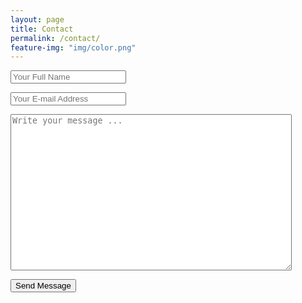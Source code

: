 ```yaml
---
layout: page
title: Contact
permalink: /contact/
feature-img: "img/color.png"
---
```



<form action="https://getsimpleform.com/messages?form_api_token=a6a536291604b3a6ee032e3960df8e3d" method="post">
  <!-- the redirect_to is optional, the form will redirect to the referrer on submission -->
  <!--<input type='hidden' name='redirect_to' value='https://wongkx.github.io/portfolio-iro/thank-you/' />-->
  <input type='hidden' name='redirect_to' value='http://kevinwong.press/thank-you/' />
  <p><input type='text' name='name' placeholder='Your Full Name' /></p>
  <p><input type='email' name='email' placeholder='Your E-mail Address' /></p>
  <p><textarea name='message' style="width:450px; height:250px" placeholder='Write your message ...'></textarea></p>
  <input type='submit' value='Send Message' />
</form>